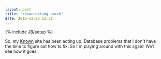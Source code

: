 ```yaml
---
layout: post
title: "resurrecting porch"
date: 2015-11-22 12:31
---
```

{% include JB/setup %}

So, my [Known](http://withknown.com) site has been acting up. Database problems that I don't have the time to figure out how to fix. So I'm playing around with this again! We'll see how it goes.
